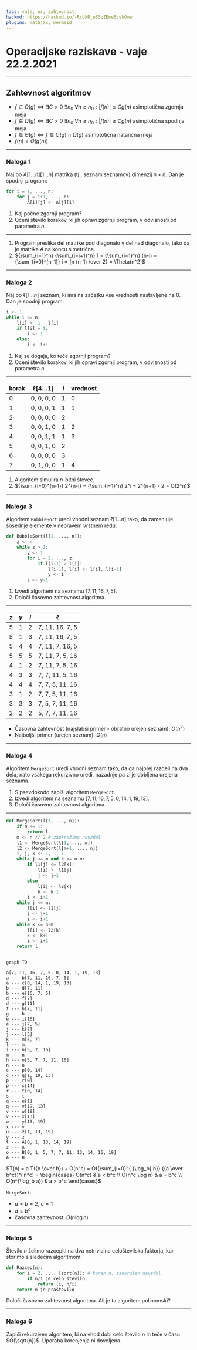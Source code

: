 ```yaml
---
tags: vaje, or, zahtevnost
hackmd: https://hackmd.io/-RcUkD_uS3qZEme5cvkOmw
plugins: mathjax, mermaid
---
```

# Operacijske raziskave - vaje 22.2.2021

---

## Zahtevnost algoritmov

* $f \in O(g) \iff \exists C > 0 \ \exists {n_0} \ \forall n \ge {n_0} : \vert f(n) \vert \le C g(n)$ asimptotična zgornja meja
* $f \in \Omega(g) \iff \exists C > 0 \ \exists {n_0} \ \forall n \ge {n_0} : \vert f(n) \vert \ge C g(n)$ asimptotična spodnja meja
* $f \in \Theta(g) \iff f \in O(g) \cap \Omega(g)$ asimptotična natančna meja
* $f(n) = O(g(n))$

---

### Naloga 1

Naj bo $A[1 \dots n][1 \dots n]$ matrika (tj., seznam seznamov) dimenzij $n \times n$. Dan je spodnji program:

```python
for i = 1, ..., n:
    for j = i+1, ..., n:
        A[i][j] <- A[j][i]
```

1. Kaj počne zgornji program?
2. Oceni število korakov, ki jih opravi zgornji program, v odvisnosti od parametra $n$.

----

1. Program preslika del matrike pod diagonalo v del nad diagonalo, tako da je matrika $A$ na koncu simetrična.
2. ${\sum_{i=1}^n} {\sum_{j=i+1}^n} 1 = {\sum_{i=1}^n} (n-i) = {\sum_{i=0}^{n-1}} i = {n (n-1) \over 2} = \Theta(n^2)$

---

### Naloga 2

Naj bo $\ell[1 \dots n]$ seznam, ki ima na začetku vse vrednosti nastavljene na $0$. Dan je spodnji program:

```python
i <- 1
while i <= n:
    l[i] <- 1 - l[i]
    if l[i] = 1:
        i <- 1
    else:
        i <- i+1
```

1. Kaj se dogaja, ko teče zgornji program?
2. Oceni število korakov, ki jih opravi zgornji program, v odvisnosti od parametra $n$.

----

| korak | $\ell[4 \dots 1]$ | $i$ | vrednost |
| ----- | ----------------- | --- | -------- |
|     0 | 0, 0, 0, 0        |   1 | 0
|     1 | 0, 0, 0, 1        |   1 | 1
|     2 | 0, 0, 0, 0        |   2 |
|     3 | 0, 0, 1, 0        |   1 | 2
|     4 | 0, 0, 1, 1        |   1 | 3
|     5 | 0, 0, 1, 0        |   2 |
|     6 | 0, 0, 0, 0        |   3 |
|     7 | 0, 1, 0, 0        |   1 | 4

1. Algoritem simulira $n$-bitni števec.
2. ${\sum_{i=0}^{n-1}} 2^{n-i} = {\sum_{i=1}^n} 2^i = 2^{n+1} - 2 = O(2^n)$

---

### Naloga 3

Algoritem `BubbleSort` uredi vhodni seznam $\ell[1 \dots n]$ tako,
da zamenjuje sosednje elemente v nepravem vrstnem redu:

```python
def BubbleSort(l[1, ..., n]):
    z <- n
    while z > 1:
        y <- 1
        for i = 2, ..., z:
            if l[i-1] > l[i]:
                l[i-1], l[i] <- l[i], l[i-1]
                y <- i
        z <- y-1
```

1. Izvedi algoritem na seznamu $[7, 11, 16, 7, 5]$.
2. Določi časovno zahtevnost algoritma.

----

| $z$ | $y$ | $i$ | $\ell$ |
| --- | --- | --- | ------ |
|   5 |   1 |   2 | 7, 11, 16, 7, 5
|   5 |   1 |   3 | 7, 11, 16, 7, 5
|   5 |   4 |   4 | 7, 11, 7, 16, 5
|   5 |   5 |   5 | 7, 11, 7, 5, 16
|   4 |   1 |   2 | 7, 11, 7, 5, 16
|   4 |   3 |   3 | 7, 7, 11, 5, 16
|   4 |   4 |   4 | 7, 7, 5, 11, 16
|   3 |   1 |   2 | 7, 7, 5, 11, 16
|   3 |   3 |   3 | 7, 5, 7, 11, 16
|   2 |   2 |   2 | 5, 7, 7, 11, 16

* Časovna zahtevnost (najslabši primer - obratno urejen seznam): $O(n^2)$
* Najboljši primer (urejen seznam): $\Omega(n)$

---

### Naloga 4

Algoritem `MergeSort` uredi vhodni seznam tako, da ga najprej razdeli na dva dela, nato vsakega rekurzivno uredi, nazadnje pa zlije dobljena urejena seznama.

1. S psevdokodo zapiši algoritem `MergeSort`.
2. Izvedi algoritem na seznamu $[7, 11, 16, 7, 5, 0, 14, 1, 19, 13]$.
3. Določi časovno zahtevnost algoritma.

----

```python
def MergeSort(l[1, ..., n]):
    if n <= 1:
        return l
    m <- n // 2 # zaokrožimo navzdol
    l1 <- MergeSort(l[1, ..., m])
    l2 <- MergeSort(l[m+1, ..., n])
    i, j, k <- 1, 1, 1
    while j <= m and k <= n-m:
        if l1[j] <= l2[k]:
            l[i] <- l1[j]
            j <- j+1
        else:
            l[i] <- l2[k]
            k <- k+1
        i <- i+1
    while j <= m:
        l[i] <- l1[j]
        j <- j+1
        i <- i+1
    while k <= n-m:
        l[i] <- l2[k]
        k <- k+1
        i <- i+1
    return l
    
```

```mermaid
graph TD

a[7, 11, 16, 7, 5, 0, 14, 1, 19, 13]
a --- b[7, 11, 16, 7, 5]
a --- c[0, 14, 1, 19, 13]
b --- d[7, 11]
b --- e[16, 7, 5]
d --- f[7]
d --- g[11]
f --- h[7, 11]
g --- h
e --- i[16]
e --- j[7, 5]
j --- k[7]
j --- l[5]
k --- m[5, 7]
l --- m
i --- n[5, 7, 16]
m --- n
h --- o[5, 7, 7, 11, 16]
n --- o
c --- p[0, 14]
c --- q[1, 19, 13]
p --- r[0]
p --- s[14]
r --- t[0, 14]
s --- t
q --- u[1]
q --- v[19, 13]
v --- w[19]
v --- x[13]
w --- y[13, 19]
x --- y
u --- z[1, 13, 19]
y --- z
t --- A[0, 1, 13, 14, 19]
z --- A
o --- B[0, 1, 5, 7, 7, 11, 13, 14, 16, 19]
A --- B
```

$T(n) = a T({n \over b}) + O(n^c) = O({\sum_{i=0}^{ {\log_b} n}} ({a \over b^c})^i n^c) = \begin{cases}
O(n^c) & a < b^c \\
O(n^c \log n) & a = b^c \\
O(n^{\log_b a}) & a > b^c
\end{cases}$

`MergeSort`:
* $a = b = 2$, $c = 1$
* $a = b^c$
* časovna zahtevnost: $O(n \log n)$

---

### Naloga 5

Število $n$ želimo razcepiti na dva netrivialna celoštevilska faktorja, kar storimo s sledečim algoritmom:

```python
def Razcep(n):
    for i = 2, ..., [sqrt(n)]: # koren n, zaokrožen navzdol
        if n/i je celo število:
            return (i, n/i)
    return n je praštevilo
```

Določi časovno zahtevnost algoritma. Ali je ta algoritem polinomski?

---

### Naloga 6

Zapiši rekurziven algoritem, ki na vhod dobi celo število $n$ in teče v času $O(\sqrt{n})$. Uporaba korenjenja ni dovoljena.
